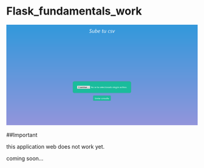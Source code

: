 # Flask_fundamentals_work


![](pantallazo_upload.png)


##Important

this application web does not work yet.

coming soon...
